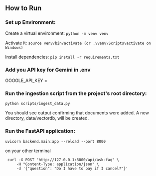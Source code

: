 ## How to Run

### Set up Environment:

Create a virtual environment: ```python -m venv venv```

Activate it: ```source venv/bin/activate (or .\venv\Scripts\activate on Windows)```

Install dependencies: ```pip install -r requirements.txt```

### Add you API key for Gemini in .env
GOOGLE_API_KEY =

### Run the ingestion script from the project's root directory:


```python scripts/ingest_data.py```

You should see output confirming that documents were added. A new directory, data/vectordb, will be created.


### Run the FastAPI application:


```uvicorn backend.main:app --reload --port 8000```


on your other terminal 
```base
 curl -X POST "http://127.0.0.1:8000/api/ask-faq" \
     -H "Content-Type: application/json" \
     -d '{"question": "Do I have to pay if I cancel?"}' 
